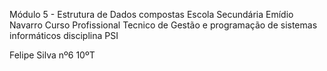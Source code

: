 Módulo 5 - Estrutura de Dados compostas 
Escola Secundária Emídio Navarro
Curso Profissional Tecnico de Gestão e programação de sistemas informáticos
disciplina PSI

Felipe Silva nº6 10ºT

